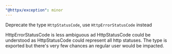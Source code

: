 ```yaml
---
"@httpx/exception": minor
---
```


Deprecate the type `HttpStatusCode`, use `HttpErrorStatusCode` instead

HttpErrorStatusCode is less ambiguous ad HttpStatusCode could be understood
as HttpStatusCode could represent all http statuses. The type is exported 
but there's very few chances an regular user would be impacted.